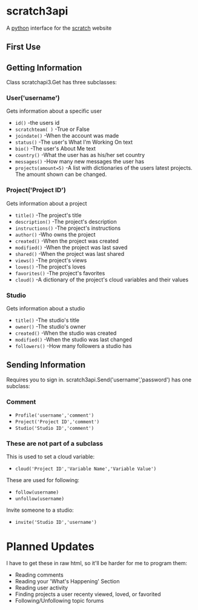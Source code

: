 #  **scratch3api**

A [python](www.python.com) interface for the [scratch](www.scratch.com) website
## First Use

## Getting Information
Class scratchapi3.Get has three subclasses:
### User('username')
Gets information about a specific user
* `id()` -the users id
* `scratchteam(
)` -True or False
* `joindate()` -When the account was made
* `status()` -The user's What I'm Working On text
* `bio()` -The user's About Me text
* `country()` -What the user has as his/her set country
* `messages()` -How many new messages the user has
* `projects(amount=5)` -A list with dictionaries of the users latest projects. The amount shown can be changed.
### Project('Project ID')
Gets information about a project
* `title()` -The project's title
* `description()` -The project's description
* `instructions()` -The project's instructions
* `author()` -Who owns the project
* `created()` -When the project was created
* `modified()` -When the project was last saved
* `shared()` -When the project was last shared
* `views()` -The project's views
* `loves()` -The project's loves
* `favorites()` -The project's favorites
* `cloud()` -A dictionary of the project's cloud variables and their values
### Studio
Gets information about a studio
* `title()` -The studio's title
* `owner()` -The studio's owner
* `created()` -When the studio was created
* `modified()` -When the studio was last changed
* `followers()` -How many followers a studio has
## Sending Information
Requires you to sign in.
scratch3api.Send('username','password') has one subclass:
### Comment
* `Profile('username','comment')`
* `Project('Project ID','comment')`
* `Studio('Studio ID','comment')`
### These are not part of a subclass
This is used to set a cloud variable:
* `cloud('Project ID','Variable Name','Variable Value')`

These are used for following:
* `follow(username)`
* `unfollow(username)`

Invite someone to a studio:
* `invite('Studio ID','username')`

# Planned Updates
I have to get these in raw html, so it'll be harder for me to program them:
* Reading comments
* Reading your 'What's Happening' Section
* Reading user activity
* Finding projects a user recenty viewed, loved, or favorited
* Following/Unfollowing topic forums
